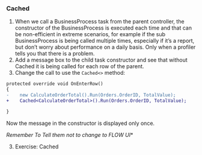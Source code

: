 ﻿### Cached
1.	When we call a BusinessProcess task from the parent controller, the constructor of the BusinessProcess is executed each time and that can be non-efficient in extreme scenarios, for example if the sub BusinessProcess is being called multiple times, especially if it’s a report, but don’t worry about performance on a daily basis. Only when a profiler tells you that there is a problem.
2.	Add a message box to the child task constructor and see that without Cached it is being called for each row of the parent.
3.	Change the call to use the `Cached<>` method:
```diff
protected override void OnEnterRow()
{
-    new CalculateOrderTotal().Run(Orders.OrderID, TotalValue);
+    Cached<CalculateOrderTotal>().Run(Orders.OrderID, TotalValue);

}
```
Now the message in the constructor is displayed only once.

*Remember To Tell them not to change to FLOW UI**

3.	Exercise: Cached

